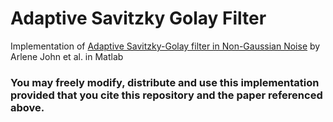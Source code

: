 # Adaptive Savitzky Golay Filter
Implementation of [Adaptive Savitzky-Golay filter in Non-Gaussian Noise](https://ieeexplore.ieee.org/document/9521788) by Arlene John et al. in Matlab

### You may freely modify, distribute and use this implementation provided that you cite this repository and the paper referenced above.
